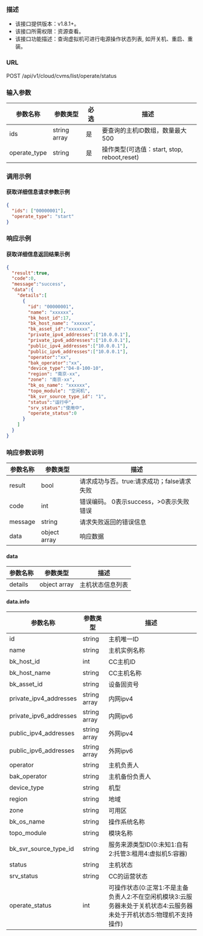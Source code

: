 ### 描述

- 该接口提供版本：v1.8.1+。
- 该接口所需权限：资源查看。
- 该接口功能描述：查询虚拟机可进行电源操作状态列表, 如开关机、重启、重装。

### URL

POST /api/v1/cloud/cvms/list/operate/status

### 输入参数

| 参数名称         | 参数类型         | 必选 | 描述                                  |
|--------------|--------------|----|-------------------------------------|
| ids          | string array | 是  | 要查询的主机ID数组，数量最大500                  |
| operate_type | string       | 是  | 操作类型(可选值：start, stop, reboot,reset) |


### 调用示例

#### 获取详细信息请求参数示例

```json
{
  "ids": ["00000001"],
  "operate_type": "start"
}
```

### 响应示例

#### 获取详细信息返回结果示例

```json
{
  "result":true,
  "code":0,
  "message":"success",
  "data":{
    "details":[
      {
        "id": "00000001",
        "name": "xxxxxx",
        "bk_host_id":17,
        "bk_host_name": "xxxxxx",
        "bk_asset_id":"xxxxxxx",
        "private_ipv4_addresses":["10.0.0.1"],
        "private_ipv6_addresses":["10.0.0.1"],
        "public_ipv4_addresses":["10.0.0.1"],
        "public_ipv6_addresses":["10.0.0.1"],
        "operator":"xx",
        "bak_operator":"xx",
        "device_type":"D4-8-100-10",
        "region": "南京-xx",
        "zone": "南京-xx",
        "bk_os_name": "xxxxxx",
        "topo_module": "空闲机",
        "bk_svr_source_type_id": "1",
        "status":"运行中",
        "srv_status":"使用中",
        "operate_status":0
      }
    ]
  }
}
```

### 响应参数说明

| 参数名称    | 参数类型         | 描述                         |
|---------|--------------|----------------------------|
| result  | bool         | 请求成功与否。true:请求成功；false请求失败 |
| code    | int          | 错误编码。 0表示success，>0表示失败错误  |
| message | string       | 请求失败返回的错误信息                |
| data	   | object array | 响应数据                       |

#### data

| 参数名称    | 参数类型         | 描述       |
|---------|--------------|----------|
| details | object array | 主机状态信息列表 |

#### data.info

| 参数名称                   | 参数类型          | 描述                                  |
|------------------------|---------------|-------------------------------------|
| id                     | string	       | 主机唯一ID                              |
| name                   | string	       | 主机实例名称                             |
| bk_host_id             | int	           | CC主机ID                              |
| bk_host_name           | string	       | CC主机名称                                |
| bk_asset_id            | string	       | 设备固资号                               |
| private_ipv4_addresses | string array	 | 内网ipv4                              |
| private_ipv6_addresses | string array  | 内网ipv6                              |
| public_ipv4_addresses	 | string array  | 外网ipv4                              |
| public_ipv6_addresses  | string array  | 外网ipv6                              |
| operator               | string	       | 主机负责人                               |
| bak_operator           | string	       | 主机备份负责人                             |
| device_type            | string	       | 机型                                  |
| region                 | string        | 地域                                  |
| zone                   | string        | 可用区                                 |
| bk_os_name             | string        | 操作系统名称                              |
| topo_module            | string	       | 模块名称                                |
| bk_svr_source_type_id  | string        | 服务来源类型ID(0:未知1:自有2:托管3:租用4:虚拟机5:容器) |
| status	                | string        | 主机状态                                |
| srv_status             | string        | CC的运营状态                             |
| operate_status         | int   	       | 可操作状态(0:正常1:不是主备负责人2:不在空闲机模块3:云服务器未处于关机状态4:云服务器未处于开机状态5:物理机不支持操作)       |
